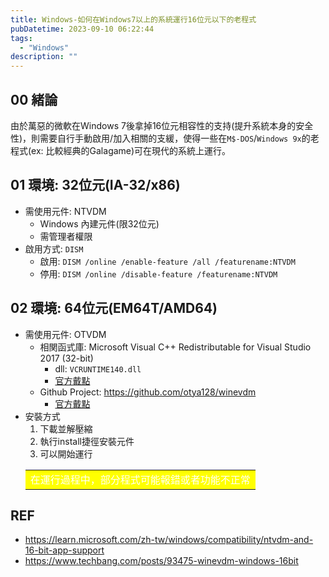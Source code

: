 ```yaml
---
title: Windows-如何在Windows7以上的系統運行16位元以下的老程式
pubDatetime: 2023-09-10 06:22:44
tags:
  - "Windows"
description: ""
---
```


## 00 緒論

由於萬惡的微軟在Windows 7後拿掉16位元相容性的支持(提升系統本身的安全性)，則需要自行手動啟用/加入相關的支緩，使得一些在`M$-DOS`/`Windows 9x`的老程式(ex: 比較經典的Galagame)可在現代的系統上運行。

<!--more-->

## 01 環境: 32位元(IA-32/x86)

- 需使用元件: NTVDM
  - Windows 內建元件(限32位元)
  - 需管理者權限
- 啟用方式: `DISM`
  - 啟用: `DISM /online /enable-feature /all /featurename:NTVDM`
  - 停用: `DISM /online /disable-feature /featurename:NTVDM`

## 02 環境: 64位元(EM64T/AMD64)

- 需使用元件: OTVDM
  - 相関函式庫: Microsoft Visual C++ Redistributable for Visual Studio 2017 (32-bit)
    - dll: `VCRUNTIME140.dll`
    - [官方戴點](https://learn.microsoft.com/en-us/cpp/windows/latest-supported-vc-redist?view=msvc-170)
  - Github Project: https://github.com/otya128/winevdm
    - [官方戴點](https://github.com/otya128/winevdm/releases)
- 安裝方式
  1. 下載並解壓縮
  2. 執行install捷徑安裝元件
  3. 可以開始運行
  <table><tr><td bgcolor=#FFFF00>
    <font color=white> 在運行過程中，部分程式可能報錯或者功能不正常</font>
  </td></tr></table>

## REF

- https://learn.microsoft.com/zh-tw/windows/compatibility/ntvdm-and-16-bit-app-support
- https://www.techbang.com/posts/93475-winevdm-windows-16bit

